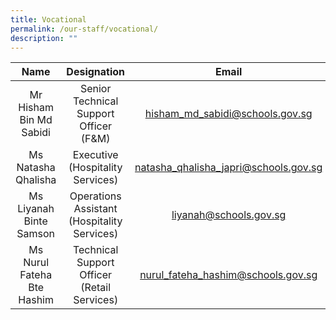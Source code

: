 ```yaml
---
title: Vocational
permalink: /our-staff/vocational/
description: ""
---
```



| Name | Designation | Email |
|:---:|:---:|:---:|
| Mr Hisham Bin Md Sabidi | Senior Technical Support Officer (F&M) | [hisham\_md\_sabidi@schools.gov.sg](mailto:hisham_md_sabidi@schools.gov.sg) |
| Ms Natasha Qhalisha | Executive (Hospitality Services) | [natasha\_qhalisha\_japri@schools.gov.sg](mailto:natasha_qhalisha_japri@schools.gov.sg) |
| Ms Liyanah Binte Samson | Operations Assistant (Hospitality Services) | [liyanah@schools.gov.sg](mailto:liyanah@schools.gov.sg) |
| Ms Nurul Fateha Bte Hashim | Technical Support Officer (Retail Services) | [nurul\_fateha\_hashim@schools.gov.sg](mailto:nurul_fateha_hashim@schools.gov.sg) |